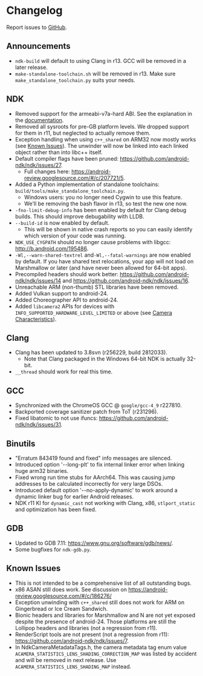 Changelog
=========

Report issues to [GitHub].

[GitHub]: https://github.com/android-ndk/ndk/issues

Announcements
-------------

 * `ndk-build` will default to using Clang in r13. GCC will be removed in a
   later release.
 * `make-standalone-toolchain.sh` will be removed in r13. Make sure
   `make_standalone_toolchain.py` suits your needs.

NDK
---
 * Removed support for the armeabi-v7a-hard ABI. See the explanation in the
   [documentation](docs/HardFloatAbi.md).
 * Removed all sysroots for pre-GB platform levels. We dropped support for them
   in r11, but neglected to actually remove them.
 * Exception handling when using `c++_shared` on ARM32 now mostly works (see
   [Known Issues](#known-issues)). The unwinder will now be linked into each
   linked object rather than into libc++ itself.
 * Default compiler flags have been pruned:
   https://github.com/android-ndk/ndk/issues/27.
     * Full changes here: https://android-review.googlesource.com/#/c/207721/5.
 * Added a Python implementation of standalone toolchains:
   `build/tools/make_standalone_toolchain.py`.
     * Windows users: you no longer need Cygwin to use this feature.
     * We'll be removing the bash flavor in r13, so test the new one now.
 * `-fno-limit-debug-info` has been enabled by default for Clang debug builds.
   This should improve debugability with LLDB.
 * `--build-id` is now enabled by default.
     * This will be shown in native crash reports so you can easily identify
       which version of your code was running.
 * `NDK_USE_CYGPATH` should no longer cause problems with libgcc:
   http://b.android.com/195486.
 * `-Wl,--warn-shared-textrel` and`-Wl,--fatal-warnings` are now enabled by
   default. If you have shared text relocations, your app will not load on
   Marshmallow or later (and have never been allowed for 64-bit apps).
 * Precompiled headers should work better:
   https://github.com/android-ndk/ndk/issues/14 and
   https://github.com/android-ndk/ndk/issues/16.
 * Unreachable ARM (non-thumb) STL libraries have been removed.
 * Added Vulkan support to android-24.
 * Added Choreographer API to android-24.
 * Added `libcamera2` APIs for devices with
   `INFO_SUPPORTED_HARDWARE_LEVEL_LIMITED` or above (see [Camera
   Characteristics]).

[Camera Characteristics]: https://developer.android.com/reference/android/hardware/camera2/CameraCharacteristics.html#INFO_SUPPORTED_HARDWARE_LEVEL

Clang
-----

 * Clang has been updated to 3.8svn (r256229, build 2812033).
     * Note that Clang packaged in the Windows 64-bit NDK is actually 32-bit.
 * `__thread` should work for real this time.

GCC
---

 * Synchronized with the ChromeOS GCC @ `google/gcc-4_9` r227810.
 * Backported coverage sanitizer patch from ToT (r231296).
 * Fixed libatomic to not use ifuncs:
   https://github.com/android-ndk/ndk/issues/31.

Binutils
--------

 * "Erratum 843419 found and fixed" info messages are silenced.
 * Introduced option '--long-plt' to fix internal linker error when linking huge
   arm32 binaries.
 * Fixed wrong run time stubs for AArch64. This was causing jump addresses to be
   calculated incorrectly for very large DSOs.
 * Introduced default option '--no-apply-dynamic' to work around a dynamic
   linker bug for earlier Android releases.
 * NDK r11 KI for `dynamic_cast` not working with Clang, x86, `stlport_static`
   and optimization has been fixed.

GDB
---

 * Updated to GDB 7.11: https://www.gnu.org/software/gdb/news/.
 * Some bugfixes for `ndk-gdb.py`.

Known Issues
------------

 * This is not intended to be a comprehensive list of all outstanding bugs.
 * x86 ASAN still does work. See discussion on
   https://android-review.googlesource.com/#/c/186276/
 * Exception unwinding with `c++_shared` still does not work for ARM on
   Gingerbread or Ice Cream Sandwich.
 * Bionic headers and libraries for Marshmallow and N are not yet exposed
   despite the presence of android-24. Those platforms are still the Lollipop
   headers and libraries (not a regression from r11).
 * RenderScript tools are not present (not a regression from r11):
   https://github.com/android-ndk/ndk/issues/7.
 * In NdkCameraMetadataTags.h, the camera metadata tag enum value
   `ACAMERA_STATISTICS_LENS_SHADING_CORRECTION_MAP` was listed by accident and
   will be removed in next release. Use `ACAMERA_STATISTICS_LENS_SHADING_MAP`
   instead.
